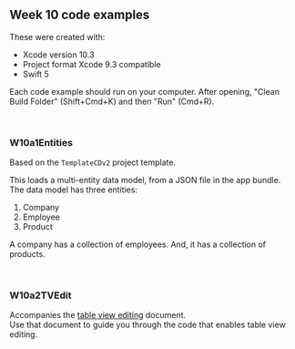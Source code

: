 ## Week 10 code examples

These were created with: 
* Xcode version 10.3
* Project format Xcode 9.3 compatible
* Swift 5

Each code example should run on your computer. After opening, "Clean Build Folder" (Shift+Cmd+K) and then "Run" (Cmd+R). 

<br>

### W10a1Entities

Based on the `TemplateCDv2` project template. 

This loads a multi-entity data model, from a JSON file in the app bundle.  
The data model has three entities:  
1. Company 
2. Employee
3. Product

A company has a collection of employees. And, it has a collection of products. 

<br>

### W10a2TVEdit

Accompanies the [table view editing](https://dps923.ca/notes/core-data-tableview-editing) document.  
Use that document to guide you through the code that enables table view editing.  

<br>
